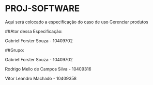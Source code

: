 # PROJ-SOFTWARE

Aqui será colocado a especificação do caso de uso Gerenciar produtos

##Ator dessa Especificação: 

Gabriel Forster Souza - 10409702

##Grupo:

Gabriel Forster Souza - 10409702

Rodrigo Mello de Campos Silva - 10409316

Vitor Leandro Machado - 10409358
